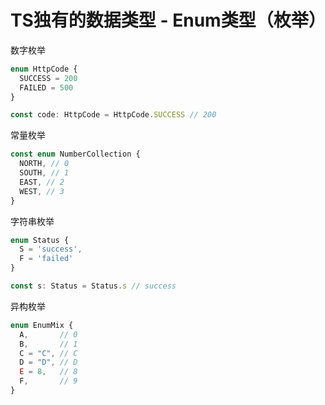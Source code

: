 # TS独有的数据类型 - Enum类型（枚举）

<section grid grid-rows-2 grid-cols-2 gap-x-4>
<section>
数字枚举

```ts
enum HttpCode {
  SUCCESS = 200
  FAILED = 500
}

const code: HttpCode = HttpCode.SUCCESS // 200

```
</section>
<section>
常量枚举

```ts
const enum NumberCollection {
  NORTH, // 0
  SOUTH, // 1
  EAST, // 2
  WEST, // 3
}
```
</section>
<section>
字符串枚举

```ts
enum Status {
  S = 'success',
  F = 'failed'
}

const s: Status = Status.s // success

```
</section>
<section>
异构枚举

```ts
enum EnumMix {
  A,       // 0
  B,       // 1  
  C = "C", // C
  D = "D", // D
  E = 8,   // 8
  F,       // 9
}

```
</section>
</section>